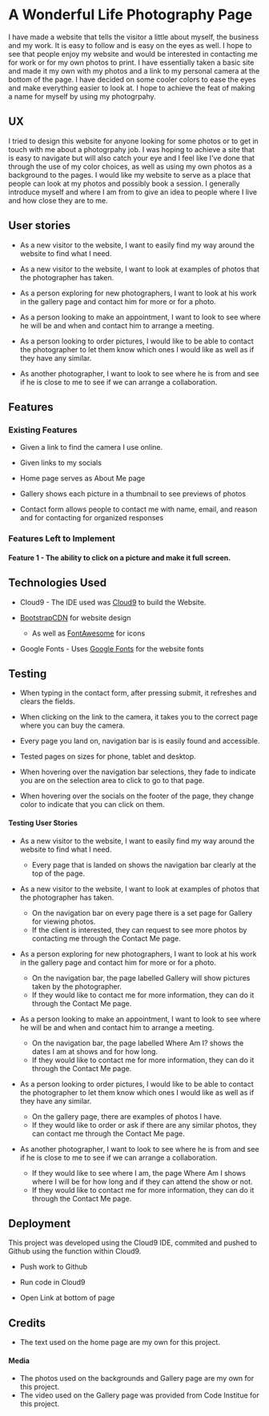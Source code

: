 # A Wonderful Life Photography Page

I have made a website that tells the visitor a little about myself, the business and my work. It is easy to follow and is easy on the eyes as well. I hope to see that people enjoy my website and would be interested in contacting me for work or for my own photos to print. I have essentially taken a basic site and made it my own with my photos and a link to my personal camera at the bottom of the page. I have decided on some cooler colors to ease the eyes and make everything easier to look at. I hope to achieve the feat of making a name for myself by using my photogrpahy. 

## UX

I tried to design this website for anyone looking for some photos or to get in touch with me about a photogrpahy job. I was hoping to achieve a site that is easy to navigate but will also catch your eye and I feel like I've done that through the use of my color choices, as well as using my own photos as a background to the pages. I would like my website to serve as a place that people can look at my photos and possibly book a session. I generally introduce myself and where I am from to give an idea to people where I live and how close they are to me.

## User stories

- As a new visitor to the website, I want to easily find my way around the website to find what I need.

- As a new visitor to the website, I want to look at examples of photos that the photographer has taken.

- As a person exploring for new photographers, I want to look at his work in the gallery page and contact him for more or for a photo.

- As a person looking to make an appointment, I want to look to see where he will be and when and contact him to arrange a meeting.

- As a person looking to order pictures, I would like to be able to contact the photographer to let them know which ones I would like as well as if they have any similar.

- As another photographer, I want to look to see where he is from and see if he is close to me to see if we can arrange a collaboration.


## Features

### Existing Features

- Given a link to find the camera I use online.

- Given links to my socials

- Home page serves as About Me page

- Gallery shows each picture in a thumbnail to see previews of photos

- Contact form allows people to contact me with name, email, and reason and for contacting for organized responses

### Features Left to Implement

#### Feature 1 - The ability to click on a picture and make it full screen.

## Technologies Used

- Cloud9 - The IDE used was <a href=https://c9.io/benbourgeois>Cloud9</a> to build the Website.

- <a href=https://www.bootstrapcdn.com/>BootstrapCDN</a> for website design
    
    - As well as <a href=https://fontawesome.com/>FontAwesome</a> for icons

- Google Fonts - Uses <a href=https://fonts.google.com/>Google Fonts</a> for the website fonts

## Testing

- When typing in the contact form, after pressing submit, it refreshes and clears the fields.

- When clicking on the link to the camera, it takes you to the correct page where you can buy the camera.

- Every page you land on, navigation bar is is easily found and accessible.

- Tested pages on sizes for phone, tablet and desktop.

- When hovering over the navigation bar selections, they fade to indicate you are on the selection area to click to go to that page.

- When hovering over the socials on the footer of the page, they change color to indicate that you can click on them.

#### Testing User Stories

- As a new visitor to the website, I want to easily find my way around the website to find what I need.

    - Every page that is landed on shows the navigation bar clearly at the top of the page.

- As a new visitor to the website, I want to look at examples of photos that the photographer has taken.

    - On the navigation bar on every page there is a set page for Gallery for viewing photos.
    - If the client is interested, they can request to see more photos by contacting me through the Contact Me page.
    
- As a person exploring for new photographers, I want to look at his work in the gallery page and contact him for more or for a photo.

    - On the navigation bar, the page labelled Gallery will show pictures taken by the photographer.
    - If they would like to contact me for more information, they can do it through the Contact Me page.
    
- As a person looking to make an appointment, I want to look to see where he will be and when and contact him to arrange a meeting.

    - On the navigation bar, the page labelled Where Am I? shows the dates I am at shows and for how long.
    - If they would like to contact me for more information, they can do it through the Contact Me page.
    
- As a person looking to order pictures, I would like to be able to contact the photographer to let them know which ones I would like as well as if they have any similar.
    - On the gallery page, there are examples of photos I have.
    - If they would like to order or ask if there are any similar photos, they can contact me through the Contact Me page.

- As another photographer, I want to look to see where he is from and see if he is close to me to see if we can arrange a collaboration.
    - If they would like to see where I am, the page Where Am I shows where I will be for how long and if they can attend the show or not.
    - If they would like to contact me for more information, they can do it through the Contact Me page.

## Deployment
This project was developed using the Cloud9 IDE, commited and pushed to Github using the function within Cloud9.

- Push work to Github

- Run code in Cloud9

- Open Link at bottom of page

## Credits

- The text used on the home page are my own for this project.

#### Media

- The photos used on the backgrounds and Gallery page are my own for this project.
- The video used on the Gallery page was provided from Code Institue for this project.